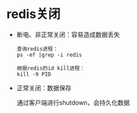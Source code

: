 # redis关闭

- 断电、非正常关闭：容易造成数据丢失

  ```
  查询redis进程：
  ps -ef |grep -i redis
  
  根据redis的id kill进程：
  kill -9 PID
  ```

- 正常关闭：数据保存

  通过客户端进行shutdown，会持久化数据

